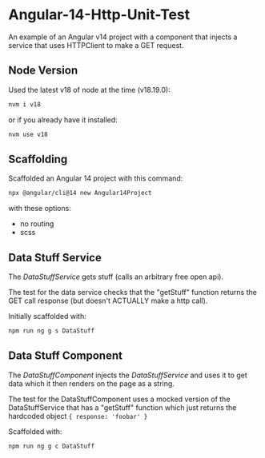 # Angular-14-Http-Unit-Test

An example of an Angular v14 project with a component that injects a service that uses HTTPClient to make a GET request.

## Node Version

Used the latest v18 of node at the time (v18.19.0):
```bash
nvm i v18
```

or if you already have it installed:
```bash
nvm use v18
```

## Scaffolding

Scaffolded an Angular 14 project with this command:
```bash
npx @angular/cli@14 new Angular14Project
```

with these options:
- no routing
- scss


## Data Stuff Service

The _DataStuffService_ gets stuff (calls an arbitrary free open api).

The test for the data service checks that the "getStuff" function returns the GET call response (but doesn't ACTUALLY make a http call).

Initially scaffolded with:
```bash
npm run ng g s DataStuff
```

## Data Stuff Component

The _DataStuffComponent_ injects the _DataStuffService_ and uses it to get data which it then renders on the page as a string. 

The test for the DataStuffComponent uses a mocked version of the DataStuffService that has a "getStuff" function which just returns the hardcoded object `{ response: 'foobar' }`

Scaffolded with:
```bash
npm run ng g c DataStuff
```